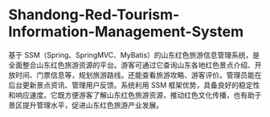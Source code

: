 # Shandong-Red-Tourism-Information-Management-System
基于 SSM（Spring、SpringMVC、MyBatis）的山东红色旅游信息管理系统，是全面整合山东红色旅游资源的平台。游客可通过它查询山东各地红色景点介绍、开放时间、门票信息等，规划旅游路线。还能查看旅游攻略、游客评价。管理员能在后台更新景点资讯、管理用户反馈。系统利用 SSM 框架优势，具备良好的稳定性和响应速度。它既方便游客了解山东红色旅游资源，推动红色文化传播，也有助于景区提升管理水平，促进山东红色旅游产业发展。 
